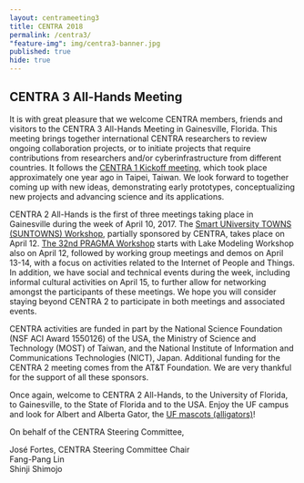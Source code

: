 ```yaml
---
layout: centrameeting3
title: CENTRA 2018
permalink: /centra3/
"feature-img": img/centra3-banner.jpg
published: true
hide: true
---
```


## CENTRA 3 All-Hands Meeting

<p>
It is with great pleasure that we welcome CENTRA members, friends and visitors to the CENTRA 3 All-Hands Meeting in Gainesville, Florida. This meeting brings together international CENTRA researchers to review ongoing collaboration projects, or to initiate projects that require contributions from researchers and/or cyberinfrastructure from different countries. It follows the <a href="http://event.nchc.org.tw/2016/CECEA/index.php?CONTENT_ID=22" target="_blank">CENTRA 1 Kickoff meeting</a>, which took place approximately one year ago in Taipei, Taiwan. We look forward to together coming up with new ideas, demonstrating early prototypes, conceptualizing new projects and advancing science and its applications.
</p>

<p>
CENTRA 2 All-Hands is the first of three meetings taking place in Gainesville during the week of April 10, 2017. The <a href="http://www.globalcentra.org/suntowns2017" target="_blank">Smart UNiversity TOWNS (SUNTOWNS) Workshop</a>, partially sponsored by CENTRA, takes place on April 12. <a href="http://www.pragma-grid.net/pragma32/" target="_blank">The 32nd PRAGMA Workshop</a> starts with Lake Modeling Workshop also on April 12, followed by working group meetings and demos on April 13-14, with a focus on activities related to the Internet of People and Things. In addition, we have social and technical events during the week, including informal cultural activities on April 15, to further allow for networking amongst the participants of these meetings. We hope you will consider staying beyond CENTRA 2 to participate in both meetings and associated events.
</p>

<p>
CENTRA activities are funded in part by the National Science Foundation (NSF ACI Award 1550126) of the USA, the Ministry of Science and Technology (MOST) of Taiwan, and the National Institute of Information and Communications Technologies (NICT), Japan. Additional funding for the CENTRA 2 meeting comes from the AT&T Foundation. We are very thankful for the support of all these sponsors.
</p>

<p>
Once again, welcome to CENTRA 2 All-Hands, to the University of Florida, to Gainesville, to the State of Florida and to the USA. Enjoy the UF campus and look for Albert and Alberta Gator, the <a href="http://floridagators.com/sports/2015/12/10/_spirit_mascots_history_.aspx" target="_blank">UF mascots (alligators)</a>! <br />
</p>

<p>
On behalf of the CENTRA Steering Committee,
</p>

<p>
José Fortes, CENTRA Steering Committee Chair <br />
Fang-Pang Lin <br />
Shinji Shimojo <br />

</p>
